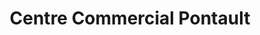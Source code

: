 ---
title: "Centre Commercial Pontault"
url: /pontault-combault/centre-commercial-pontault/
shop: Einkaufszentrum
---